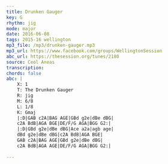 ```yaml
---
title: Drunken Gauger
key: G
rhythm: jig
mode: major
date: 2016-06-08
tags: 2015-16 wellington
mp3_file: /mp3/drunken-gauger.mp3
mp3_url: https://www.facebook.com/groups/WellingtonSession
abc_url: https://thesession.org/tunes/2180
source: Ceol Aneas
transcription: 
chords: false
abc: |
    X: 1
    T: The Drunken Gauger
    R: jig
    M: 6/8
    L: 1/8
    K: Gmaj
    |:D|GAB c2A|BAG AGE|GBd g2e|dBe dBG|
    c2A BdB|AGA BGE|DE/F/G AGA|BGG G2:|
    |:D|GBd g2e|dBe dBG|Ace a2a|agb age|
    dBd g2e|dBe dBG|c2A BdB|AGA BGE|
    GAB c2A|BAG AGE|GBd g2e|dBe dBG|
    c2A BdB|AGA AGE|DE/F/G AGA|BGG G2:|
    
---
```


